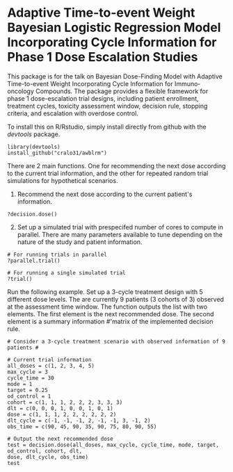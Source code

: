 # Adaptive Time-to-event Weight Bayesian Logistic Regression Model Incorporating Cycle Information for Phase 1 Dose Escalation Studies

This package is for the talk on Bayesian Dose-Finding Model with Adaptive Time-to-event Weight
Incorporating Cycle Information for Immuno-oncology Compounds. The package provides a flexible framework for phase 1 dose-escalation trial designs, including patient enrollment, treatment cycles, toxicity assessment window, decision rule, stopping criteria, and escalation with overdose control. 

To install this on R/Rstudio, simply install directly from github with the _devtools_ package.
```{r}
library(devtools)
install_github("cralo31/awblrm")
```
There are 2 main functions. One for recommending the next dose according to the current trial information, and the other for repeated random trial simulations for hypothetical scenarios.

1. Recommend the next dose according to the current patient's information. 
```{r}
?decision.dose()
```

2. Set up a simulated trial with prespecifed number of cores to compute in parallel. There are many parameters available to tune depending on the nature of the study and patient information. 
```{r}
# For running trials in parallel
?parallel.trial() 

# For running a single simulated trial
?trial()
```

Run the following example. Set up a 3-cycle treatment design with 5 different dose levels. The are currently 9 patients (3 cohorts of 3) observed at the assessment time window. The function outputs the list with two elements. The first element is the next recommended dose. The second element is a summary information
#'matrix of the implemented decision rule.
```{r}
# Consider a 3-cycle treatment scenario with observed information of 9 patients #

# Current trial information
all_doses = c(1, 2, 3, 4, 5)
max_cycle = 3
cycle_time = 30
mode = 1
target = 0.25
od_control = 1
cohort = c(1, 1, 1, 2, 2, 2, 3, 3, 3)
dlt = c(0, 0, 0, 1, 0, 0, 1, 0, 1)
dose = c(1, 1, 1, 2, 2, 2, 2, 2, 2)
dlt_cycle = c(-1, -1, -1, 2, -1, -1, 3, -1, 2)
obs_time = c(90, 45, 90, 35, 90, 75, 80, 90, 55)

# Output the next recommended dose
test = decision.dose(all_doses, max_cycle, cycle_time, mode, target, od_control, cohort, dlt,
dose, dlt_cycle, obs_time)
test
```
